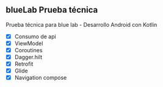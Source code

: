 ## blueLab Prueba técnica

Prueba técnica para blue lab - Desarrollo Android con Kotlin

- [x] Consumo de api
- [x] ViewModel
- [x] Coroutines
- [x] Dagger.hilt
- [x] Retrofit
- [x] Glide
- [x] Navigation compose
